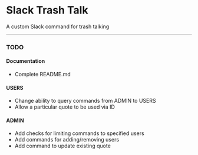 # Slack Trash Talk

A custom Slack command for trash talking

----
### TODO
#### Documentation
* Complete README.md

#### USERS
* Change ability to query commands from ADMIN to USERS
* Allow a particular quote to be used via ID

#### ADMIN
* Add checks for limiting commands to specified users
* Add commands for adding/removing users
* Add command to update existing quote